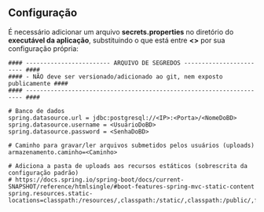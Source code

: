 ## Configuração

É necessário adicionar um arquivo **secrets.properties** no diretório do **executável da aplicação**, substituindo
o que está entre **<>** por sua configuração própria:

```
#### ------------------------ ARQUIVO DE SEGREDOS ------------------------ ####
#### - NÃO deve ser versionado/adicionado ao git, nem exposto publicamente ####
#### --------------------------------------------------------------------- ####

# Banco de dados
spring.datasource.url = jdbc:postgresql://<IP>:<Porta>/<NomeDoBD>
spring.datasource.username = <UsuárioDoBD>
spring.datasource.password = <SenhaDoBD>

# Caminho para gravar/ler arquivos submetidos pelos usuários (uploads)
armazenamento.caminho=<Caminho>

# Adiciona a pasta de uploads aos recursos estáticos (sobrescrita da configuração padrão)
# https://docs.spring.io/spring-boot/docs/current-SNAPSHOT/reference/htmlsingle/#boot-features-spring-mvc-static-content
spring.resources.static-locations=classpath:/resources/,classpath:/static/,classpath:/public/,file:${armazenamento.caminho}
```

